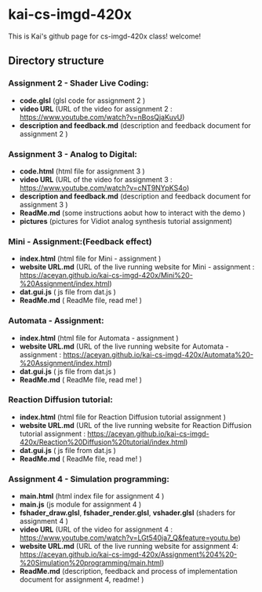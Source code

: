 # kai-cs-imgd-420x
This is Kai's github page for cs-imgd-420x class! welcome!

## Directory structure
### Assignment 2 - Shader Live Coding:
- **code.glsl** (glsl code for assignment 2 )
- **video URL** (URL of the video for assignment 2 : https://www.youtube.com/watch?v=nBosQjaKuvU)
- **description and feedback.md** (description and feedback document for assignment 2 )

### Assignment 3 - Analog to Digital:
- **code.html** (html file for assignment 3 )
- **video URL** (URL of the video for assignment 3 : https://www.youtube.com/watch?v=cNT9NYpKS4o)
- **description and feedback.md** (description and feedback document for assignment 3 )
- **ReadMe.md** (some instructions aobut how to interact with the demo )
- **pictures** (pictures for  Vidiot analog synthesis tutorial assignment)

### Mini - Assignment:(Feedback effect)
- **index.html** (html file for Mini - assignment )
- **website URL.md** (URL of the live running website for Mini - assignment : https://aceyan.github.io/kai-cs-imgd-420x/Mini%20-%20Assignment/index.html)
- **dat.gui.js** ( js file from dat.js )
- **ReadMe.md** ( ReadMe file, read me! )

### Automata - Assignment:
- **index.html** (html file for Automata - assignment )
- **website URL.md** (URL of the live running website for Automata - assignment : https://aceyan.github.io/kai-cs-imgd-420x/Automata%20-%20Assignment/index.html)
- **dat.gui.js** ( js file from dat.js )
- **ReadMe.md** ( ReadMe file, read me! )

### Reaction Diffusion tutorial:
- **index.html** (html file for Reaction Diffusion tutorial assignment )
- **website URL.md** (URL of the live running website for Reaction Diffusion tutorial assignment : https://aceyan.github.io/kai-cs-imgd-420x/Reaction%20Diffusion%20tutorial/index.html)
- **dat.gui.js** ( js file from dat.js )
- **ReadMe.md** ( ReadMe file, read me! )

### Assignment 4 - Simulation programming:
- **main.html** (html index file for assignment 4 )
- **main.js** (js module for assignment 4 )
- **fshader_draw.glsl**, **fshader_render.glsl**, **vshader.glsl** (shaders for assignment 4 )
- **video URL** (URL of the video for assignment 4 : https://www.youtube.com/watch?v=LGt540ja7_Q&feature=youtu.be)
- **website URL.md** (URL of the live running website for assignment 4: https://aceyan.github.io/kai-cs-imgd-420x/Assignment%204%20-%20Simulation%20programming/main.html)
- **ReadMe.md** (description, feedback and process of implementation document for assignment 4, readme! )
